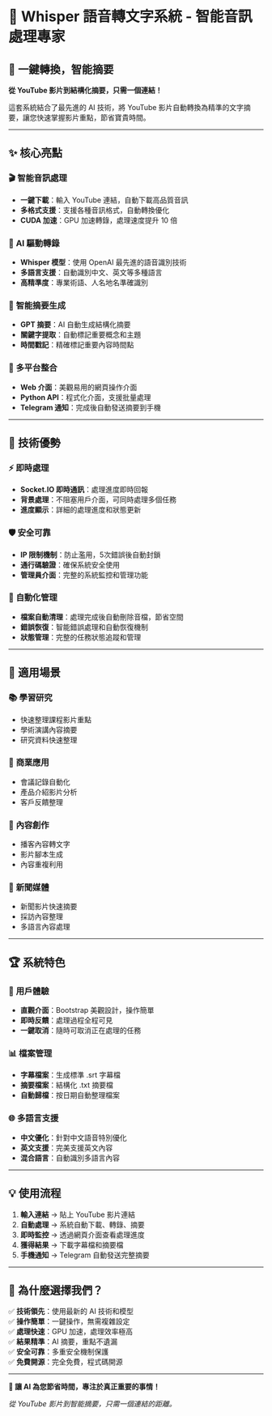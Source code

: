 # 🎯 Whisper 語音轉文字系統 - 智能音訊處理專家

## 🚀 一鍵轉換，智能摘要

**從 YouTube 影片到結構化摘要，只需一個連結！**

這套系統結合了最先進的 AI 技術，將 YouTube 影片自動轉換為精準的文字摘要，讓您快速掌握影片重點，節省寶貴時間。

---

## ✨ 核心亮點

### 🎬 **智能音訊處理**
- **一鍵下載**：輸入 YouTube 連結，自動下載高品質音訊
- **多格式支援**：支援各種音訊格式，自動轉換優化
- **CUDA 加速**：GPU 加速轉錄，處理速度提升 10 倍

### 🤖 **AI 驅動轉錄**
- **Whisper 模型**：使用 OpenAI 最先進的語音識別技術
- **多語言支援**：自動識別中文、英文等多種語言
- **高精準度**：專業術語、人名地名準確識別

### 📝 **智能摘要生成**
- **GPT 摘要**：AI 自動生成結構化摘要
- **關鍵字提取**：自動標記重要概念和主題
- **時間戳記**：精確標記重要內容時間點

### 📱 **多平台整合**
- **Web 介面**：美觀易用的網頁操作介面
- **Python API**：程式化介面，支援批量處理
- **Telegram 通知**：完成後自動發送摘要到手機

---

## 🔧 技術優勢

### ⚡ **即時處理**
- **Socket.IO 即時通訊**：處理進度即時回報
- **背景處理**：不阻塞用戶介面，可同時處理多個任務
- **進度顯示**：詳細的處理進度和狀態更新

### 🛡️ **安全可靠**
- **IP 限制機制**：防止濫用，5次錯誤後自動封鎖
- **通行碼驗證**：確保系統安全使用
- **管理員介面**：完整的系統監控和管理功能

### 🔄 **自動化管理**
- **檔案自動清理**：處理完成後自動刪除音檔，節省空間
- **錯誤恢復**：智能錯誤處理和自動恢復機制
- **狀態管理**：完整的任務狀態追蹤和管理

---

## 🎯 適用場景

### 📚 **學習研究**
- 快速整理課程影片重點
- 學術演講內容摘要
- 研究資料快速整理

### 💼 **商業應用**
- 會議記錄自動化
- 產品介紹影片分析
- 客戶反饋整理

### 🎵 **內容創作**
- 播客內容轉文字
- 影片腳本生成
- 內容重複利用

### 📰 **新聞媒體**
- 新聞影片快速摘要
- 採訪內容整理
- 多語言內容處理

---

## 🏆 系統特色

### 🎨 **用戶體驗**
- **直觀介面**：Bootstrap 美觀設計，操作簡單
- **即時反饋**：處理過程全程可見
- **一鍵取消**：隨時可取消正在處理的任務

### 📊 **檔案管理**
- **字幕檔案**：生成標準 .srt 字幕檔
- **摘要檔案**：結構化 .txt 摘要檔
- **自動歸檔**：按日期自動整理檔案

### 🌐 **多語言支援**
- **中文優化**：針對中文語音特別優化
- **英文支援**：完美支援英文內容
- **混合語言**：自動識別多語言內容

---

## 💡 使用流程

1. **輸入連結** → 貼上 YouTube 影片連結
2. **自動處理** → 系統自動下載、轉錄、摘要
3. **即時監控** → 透過網頁介面查看處理進度
4. **獲得結果** → 下載字幕檔和摘要檔
5. **手機通知** → Telegram 自動發送完整摘要

---

## 🎉 為什麼選擇我們？

✅ **技術領先**：使用最新的 AI 技術和模型  
✅ **操作簡單**：一鍵操作，無需複雜設定  
✅ **處理快速**：GPU 加速，處理效率極高  
✅ **結果精準**：AI 摘要，重點不遺漏  
✅ **安全可靠**：多重安全機制保護  
✅ **免費開源**：完全免費，程式碼開源  

---

**🎯 讓 AI 為您節省時間，專注於真正重要的事情！**

*從 YouTube 影片到智能摘要，只需一個連結的距離。* 